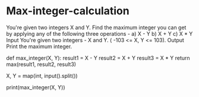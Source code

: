 # Max-integer-calculation
You're given two integers X and Y. Find the maximum integer you can get by applying any of the following three operations - a) X - Y b) X + Y c) X * Y Input You're given two integers - X and Y. ( -103 &lt;= X, Y &lt;= 103). Output Print the maximum integer.

def max_integer(X, Y):
    result1 = X - Y
    result2 = X + Y
    result3 = X * Y
    return max(result1, result2, result3)

X, Y = map(int, input().split())

print(max_integer(X, Y))
